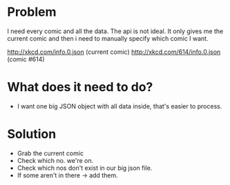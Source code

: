 # Problem

I need every comic and all the data.
The api is not ideal.
It only gives me the current comic and then i need to manually specify
which comic I want.

http://xkcd.com/info.0.json (current comic)
http://xkcd.com/614/info.0.json (comic #614)

# What does it need to do?

- I want one big JSON object with all data inside, that's easier to process.

# Solution

- Grab the current comic
- Check which no. we're on.
- Check which nos don't exist in our big json file.
- If some aren't in there -> add them.
